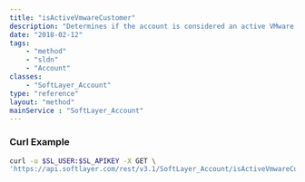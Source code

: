 ```yaml
---
title: "isActiveVmwareCustomer"
description: "Determines if the account is considered an active VMware customer and as such eligible to order VMware restricted products. This result is cached for up to 60 seconds. "
date: "2018-02-12"
tags:
    - "method"
    - "sldn"
    - "Account"
classes:
    - "SoftLayer_Account"
type: "reference"
layout: "method"
mainService : "SoftLayer_Account"
---
```


### Curl Example
```bash
curl -u $SL_USER:$SL_APIKEY -X GET \
'https://api.softlayer.com/rest/v3.1/SoftLayer_Account/isActiveVmwareCustomer'
```
